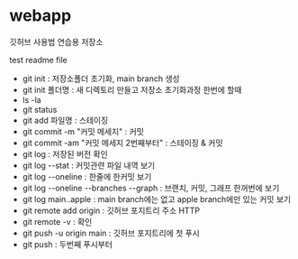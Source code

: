 # webapp
깃허브 사용법 연습용 저장소

test readme file


- git init : 저장소폴더 초기화, main branch 생성
- git init 폴더명 : 새 디렉토리 만들고 저장소 초기화과정 한번에 할때
- ls -la
- git status
- git add 파일명 : 스테이징
- git commit -m "커밋 메세지" : 커밋
- git commit -am "커밋 메세지 2번째부터" : 스테이징 & 커밋
- git log : 저장된 버전 확인
- git log --stat : 커밋관련 파일 내역 보기
- git log --oneline : 한줄에 한커밋 보기
- git log --oneline --branches --graph : 브랜치, 커밋, 그래프 한꺼번에 보기
- git log main..apple : main branch에는 없고 apple branch에만 있는 커밋 보기
- git remote add origin : 깃허브 포지트리 주소 HTTP
- git remote -v : 확인
- git push -u origin main : 깃허브 포지트리에 첫 푸시
- git push : 두번째 푸시부터
